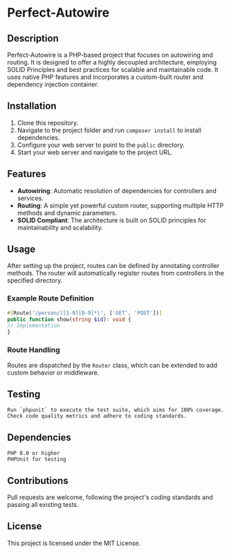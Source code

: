 # Perfect-Autowire
## Description
Perfect-Autowire is a PHP-based project that focuses on autowiring and routing. It is designed to offer a highly decoupled architecture, employing SOLID Principles and best practices for scalable and maintainable code. It uses native PHP features and incorporates a custom-built router and dependency injection container.

## Installation

1. Clone this repository.
2. Navigate to the project folder and run `composer install` to install dependencies.
3. Configure your web server to point to the `public` directory.
4. Start your web server and navigate to the project URL.


## Features

- **Autowiring**: Automatic resolution of dependencies for controllers and services.
- **Routing**: A simple yet powerful custom router, supporting multiple HTTP methods and dynamic parameters.
- **SOLID Compliant**: The architecture is built on SOLID principles for maintainability and scalability.

## Usage
After setting up the project, routes can be defined by annotating controller methods. The router will automatically register routes from controllers in the specified directory.

### Example Route Definition
```php
#[Route('/person/([1-9][0-9]*)', ['GET', 'POST'])]
public function show(string $id): void {
// Implementation
}
```

### Route Handling
Routes are dispatched by the `Router` class, which can be extended to add custom behavior or middleware.

## Testing

    Run `phpunit` to execute the test suite, which aims for 100% coverage.
    Check code quality metrics and adhere to coding standards.

## Dependencies

    PHP 8.0 or higher
    PHPUnit for testing

## Contributions
Pull requests are welcome, following the project's coding standards and passing all existing tests.

## License
This project is licensed under the MIT License.